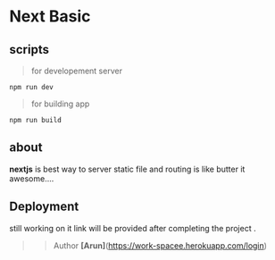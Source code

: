 # Next Basic


## scripts

> for developement server

`npm run dev`

> for building app

`npm run build`

## about 

**nextjs** is best way to server static file and routing is like butter it awesome....


## Deployment 

still working on it link will be provided after completing the project .

>> Author
**[Arun]**(https://work-spacee.herokuapp.com/login)